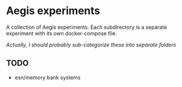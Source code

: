# Aegis experiments

A collection of Aegis experiments. Each subdirectory is a separate experiment with its own docker-compose file.

*Actually, I should probably sub-categorize these into separate folders*

## TODO
- esn/memory bank systems
